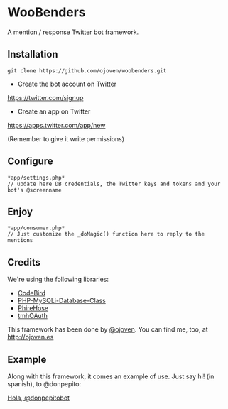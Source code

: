 WooBenders
==============

A mention / response Twitter bot framework.

Installation
------------------

    git clone https://github.com/ojoven/woobenders.git


* Create the bot account on Twitter

https://twitter.com/signup

* Create an app on Twitter

https://apps.twitter.com/app/new

(Remember to give it write permissions)

Configure
------------------
    *app/settings.php*
    // update here DB credentials, the Twitter keys and tokens and your bot's @screenname


Enjoy
------------------
    *app/consumer.php*
    // Just customize the _doMagic() function here to reply to the mentions

Credits
------------------

We're using the following libraries:

* [CodeBird](https://github.com/jublonet/codebird-php)
* [PHP-MySQLi-Database-Class](https://github.com/joshcam/PHP-MySQLi-Database-Class)
* [PhireHose](https://github.com/fennb/phirehose)
* [tmhOAuth](https://github.com/themattharris/tmhOAuth)

This framework has been done by [@ojoven](http://twitter.com/ojoven). You can find me, too, at http://ojoven.es

Example
----------------
Along with this framework, it comes an example of use. Just say hi! (in spanish), to @donpepito:

[Hola, @donpepitobot](https://twitter.com/intent/tweet?text=Hola,+@donpepitobot)
